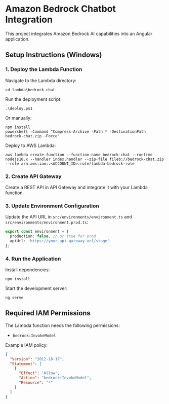 # Amazon Bedrock Chatbot Integration

This project integrates Amazon Bedrock AI capabilities into an Angular application.

## Setup Instructions (Windows)

### 1. Deploy the Lambda Function

Navigate to the Lambda directory:
```
cd lambda\bedrock-chat
```

Run the deployment script:
```
.\deploy.ps1
```

Or manually:
```
npm install
powershell -Command "Compress-Archive -Path * -DestinationPath bedrock-chat.zip -Force"
```

Deploy to AWS Lambda:
```
aws lambda create-function --function-name bedrock-chat --runtime nodejs18.x --handler index.handler --zip-file fileb://bedrock-chat.zip --role arn:aws:iam::<ACCOUNT_ID>:role/lambda-bedrock-role
```

### 2. Create API Gateway

Create a REST API in API Gateway and integrate it with your Lambda function.

### 3. Update Environment Configuration

Update the API URL in `src/environments/environment.ts` and `src/environments/environment.prod.ts`:

```typescript
export const environment = {
  production: false, // or true for prod
  apiUrl: 'https://your-api-gateway-url/stage'
};
```

### 4. Run the Application

Install dependencies:
```
npm install
```

Start the development server:
```
ng serve
```

## Required IAM Permissions

The Lambda function needs the following permissions:
- `bedrock:InvokeModel`

Example IAM policy:
```json
{
  "Version": "2012-10-17",
  "Statement": [
    {
      "Effect": "Allow",
      "Action": "bedrock:InvokeModel",
      "Resource": "*"
    }
  ]
}
```